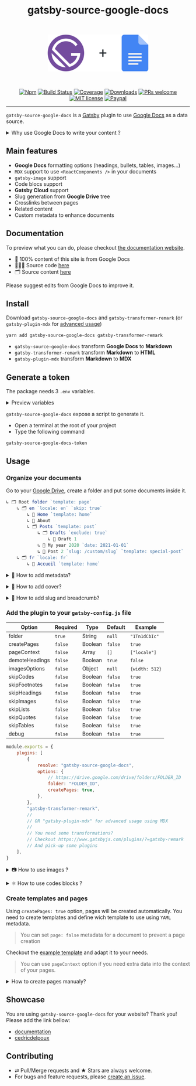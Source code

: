 <div align="center">
  <h1>gatsby-source-google-docs</h1>
  <br/>
  <p>
    <img src="./logo.png" alt="gatsby-source-google-docs" height="100px">
  </p>
  <br/>

[![Npm][badge-npm]][npm]
[![Build Status][badge-build]][travis]
[![Coverage][badge-coverage]][codecov]
[![Downloads][badge-downloads]][npm]
[![PRs welcome][badge-prs]](#contributing)
[![MIT license][badge-licence]](./LICENCE.md)
[![Paypal][badge-paypal]](https://paypal.me/cedricdelpoux)

</div>

---

`gatsby-source-google-docs` is a [Gatsby](https://www.gatsbyjs.org/) plugin to use [Google Docs](https://docs.google.com/) as a data source.

<p><details><summary>Why use Google Docs to write your content ?</summary>

-   🖋 Best online WYSIWYG editor
-   🖥 Desktop web app
-   📱 Mobile app
-   🛩 Offline redaction
-   🔥 No need for external CMS
-   ✅ No more content in your source code

</details></p>

## Main features

-   **Google Docs** formatting options (headings, bullets, tables, images...)
-   `MDX` support to use `<ReactComponents />` in your documents
-   `gatsby-image` support
-   Code blocs support
-   **Gatsby Cloud** support
-   Slug generation from **Google Drive** tree
-   Crosslinks between pages
-   Related content
-   Custom metadata to enhance documents

## Documentation

To preview what you can do, please checkout [the documentation website](https://cedricdelpoux.github.io/gatsby-source-google-docs/).

-   💯 100% content of this site is from Google Docs
-   👨🏻‍💻 Source code [here](/examples/website)
-   🗂 Source content [here](https://drive.google.com/drive/folders/1YJWX_FRoVusp-51ztedm6HSZqpbJA3ag)

Please suggest edits from Google Docs to improve it.

## Install

Download `gatsby-source-google-docs` and `gatsby-transformer-remark` (or `gatsby-plugin-mdx` for [advanced usage](/examples/website))

```shell
yarn add gatsby-source-google-docs gatsby-transformer-remark
```

-   `gatsby-source-google-docs` transform **Google Docs** to **Markdown**
-   `gatsby-transformer-remark` transform **Markdown** to **HTML**
-   `gatsby-plugin-mdx` transform **Markdown** to **MDX**

## Generate a token

The package needs 3 `.env` variables.

<p><details><summary>Preview variables</summary>

```dotenv
GOOGLE_OAUTH_CLIENT_ID=2...m.apps.googleusercontent.com
GOOGLE_OAUTH_CLIENT_SECRET=Q...axL
GOOGLE_DOCS_TOKEN={"access_token":"ya...J0","refresh_token":"1..mE","scope":"https://www.googleapis.com/auth/drive.metadata.readonly https://www.googleapis.com/auth/documents.readonly","token_type":"Bearer","expiry_date":1598284554759}
```

</details></p>

`gatsby-source-google-docs` expose a script to generate it.

-   Open a terminal at the root of your project
-   Type the following command

```shell
gatsby-source-google-docs-token
```

## Usage

### Organize your documents

Go to your [Google Drive](https://drive.google.com/drive/), create a folder and put some documents inside it.

```js
↳ 🗂 Root folder `template: page`
    ↳ 🗂 en `locale: en` `skip: true`
        ↳ 📝 Home `template: home`
        ↳ 📝 About
        ↳ 🗂 Posts `template: post`
            ↳ 🗂 Drafts `exclude: true`
                ↳ 📝 Draft 1
            ↳ 📝 My year 2020 `date: 2021-01-01`
            ↳ 📝 Post 2 `slug: /custom/slug` `template: special-post`
    ↳ 🗂 fr `locale: fr`
        ↳ 📝 Accueil `template: home`
```

<p><details><summary>🤡 How to add metadata?</summary>

-   Fill the document (or folder) `description` field in Google Drive with a `YAML` object

```yaml
locale: fr
template: post
category: Category Name
tags: [tag1, tag2]
slug: /custom-slug
date: 2019-01-01
```

> There are special metadata
>
> -   For folders:
>     -   `exclude: true`: Exclude the folder and its documents
>     -   `skip: true`: Remove the folder from slug but keep its documents
> -   For documents:
>     -   `index:true`: Use document as the folder index
>     -   `page: false`: Prevent page creation when `createPages` option is set to `true`

-   Spread metadata into the tree using folders metadata.

> ⬆️ For the tree example above:
>
> -   Every node will have `template: page` defined as default excepts if you redefine it later.
> -   You need to create 3 different templates: `page` (default), `home`, `post`. [Checkout the example template](./example/src/templates/page.js)
> -   "en" folder will be removed from slug because of `skip: true`

-   Exclude folders and documents using `exclude: true`. Perfect to keep drafts documents. One you want to publish a page, juste move the document one level up.

> ⬆️ For the tree example above:
>
> -   Documents under `Drafts` will be exclude because of `exclude: true`.

-   Every metadata will be available in `GoogleDocs` nodes and you can use everywhere in you `Gatsby` site

</details></p>

<p><details><summary>🌄 How to add cover?</summary>

Add an image in your [Google Document first page header](https://support.google.com/docs/answer/86629)

</details></p>

<p><details><summary>🍞 How to add slug and breadcrumb?</summary>

`slug` and `breadcrumb` fields add automatically generated using the folders tree structure and transformed using `kebab-case`.

> ⬆️ For the tree example above:
> The `GoogleDocs` node for document `My year 2020`
>
> ```js
> {
>     path: "/en/posts/my-year-2020" // Original Google Drive path
>     slug: "/posts/my-year-2020" // `en` is out because of `skip: true`
>     breadcrumb: [
>         {name: "Posts", slug: "/posts"},
>         {name: "My year 2020", slug: "/posts/my-year-2020"},
>     ],
>     template: "post" ,// src/templates/post.js
>     locale: "fr",
>     date: "2021-01-01" // Fixed date !
> }
> ```
>
> The `GoogleDocs` node for document `Post 2` will have a custom slug
>
> ```js
> {
>     path: "/en/posts/post-2"
>     slug: "/custom/slug"
>     breadcrumb: [
>         {name: "Posts", slug: "/posts"},
>         {name: "Post 2", slug: "/custom/slug"},
>     ],
>     template: "special-post",  // src/templates/special-post.js
>     locale: "en",
>     date: "2020-09-12" // Google Drive document creation date
> }
> ```

You also can add metadata (`locale`, `date`, `template`, ...) to your documents.

</details></p>

### Add the plugin to your `gatsby-config.js` file

| Option         | Required | Type    | Default | Example        |
| -------------- | -------- | ------- | ------- | -------------- |
| folder         | `true`   | String  | `null`  | `"1Tn1dCbIc"`  |
| createPages    | `false`  | Boolean | `false` | `true`         |
| pageContext    | `false`  | Array   | `[]`    | `["locale"]`   |
| demoteHeadings | `false`  | Boolean | `true`  | `false`        |
| imagesOptions  | `false`  | Object  | `null`  | `{width: 512}` |
| skipCodes      | `false`  | Boolean | `false` | `true`         |
| skipFootnotes  | `false`  | Boolean | `false` | `true`         |
| skipHeadings   | `false`  | Boolean | `false` | `true`         |
| skipImages     | `false`  | Boolean | `false` | `true`         |
| skipLists      | `false`  | Boolean | `false` | `true`         |
| skipQuotes     | `false`  | Boolean | `false` | `true`         |
| skipTables     | `false`  | Boolean | `false` | `true`         |
| debug          | `false`  | Boolean | `false` | `true`         |

```js
module.exports = {
    plugins: [
        {
            resolve: "gatsby-source-google-docs",
            options: {
                // https://drive.google.com/drive/folders/FOLDER_ID
                folder: "FOLDER_ID",
                createPages: true,
            },
        },
        "gatsby-transformer-remark",
        //
        // OR "gatsby-plugin-mdx" for advanced usage using MDX
        //
        // You need some transformations?
        // Checkout https://www.gatsbyjs.com/plugins/?=gatsby-remark
        // And pick-up some plugins
    ],
}
```

<p><details><summary>📷 How to use images ?</summary>

`gatsby-plugin-sharp`, `gatsby-transformer-sharp` and `gatsby-remark-images` are required if you want to take advantage of [gatsby-image blur-up technique](https://using-gatsby-image.gatsbyjs.org/blur-up/).

```shell
yarn add gatsby-plugin-sharp gatsby-transformer-sharp gatsby-remark-images
```

```js
module.exports = {
    plugins: [
        "gatsby-source-google-docs",
        "gatsby-plugin-sharp",
        "gatsby-transformer-sharp",
        {
            resolve: "gatsby-transformer-remark",
            options: {
                plugins: ["gatsby-remark-images"],
            },
        },
    ],
}
```

</details></p>

<p><details><summary>⚛️ How to use codes blocks ?</summary>

Use [Code Blocks](https://gsuite.google.com/marketplace/app/code_blocks/100740430168) Google Docs extension to format your code blocks.

To specify the lang, you need to add a fist line in your code block following the format `lang:javascript`.

To get Syntax highlighting, I recommend using `prismjs` but it's not mandatory.

```shell
yarn add gatsby-remark-prismjs prismjs
```

Add the `gatsby-remark-prismjs` plugin to your `gatsby-config.js`

```js
module.exports = {
    plugins: [
        "gatsby-source-google-docs",
        {
            resolve: "gatsby-transformer-remark",
            options: {
                plugins: ["gatsby-remark-prismjs"],
            },
        },
    ],
}
```

Import a `prismjs` theme in your `gatsby-browser.js`

```js
require("prismjs/themes/prism.css")
```

</details></p>

### Create templates and pages

Using `createPages: true` option, pages will be created automatically.
You need to create templates and define wich template to use using `YAML` metadata.

> You can set `page: false` metadata for a document to prevent a page creation

Checkout the [example template](./example/src/templates/page.js) and adapt it to your needs.

> You can use `pageContext` option if you need extra data into the context of your pages.

<p><details><summary>How to create pages manualy?</summary>

If you prefer to create pages manualy, checkout the [createPages API](./src/utils/create-pages.js) et adapt it to your needs.

</details></p>

## Showcase

You are using `gatsby-source-google-docs` for your website? Thank you!
Please add the link bellow:

-   [documentation](https://cedricdelpoux.github.io/gatsby-source-google-docs/)
-   [cedricdelpoux](https://cedricdelpoux.fr/en)

## Contributing

-   ⇄ Pull/Merge requests and ★ Stars are always welcome.
-   For bugs and feature requests, please [create an issue][github-issue].

[badge-paypal]: https://img.shields.io/badge/sponsor-PayPal-3b7bbf.svg?style=flat-square
[badge-npm]: https://img.shields.io/npm/v/gatsby-source-google-docs.svg?style=flat-square
[badge-downloads]: https://img.shields.io/npm/dt/gatsby-source-google-docs.svg?style=flat-square
[badge-build]: https://img.shields.io/travis/cedricdelpoux/gatsby-source-google-docs/master?style=flat-square
[badge-coverage]: https://img.shields.io/codecov/c/github/cedricdelpoux/gatsby-source-google-docs/master.svg?style=flat-square
[badge-licence]: https://img.shields.io/badge/license-MIT-blue.svg?style=flat-square
[badge-prs]: https://img.shields.io/badge/PRs-welcome-brightgreen.svg?style=flat-square
[npm]: https://www.npmjs.org/package/gatsby-source-google-docs
[travis]: https://travis-ci.org/cedricdelpoux/gatsby-source-google-docs
[codecov]: https://codecov.io/gh/cedricdelpoux/gatsby-source-google-docs
[github-issue]: https://github.com/cedricdelpoux/gatsby-source-google-docs/issues/new

